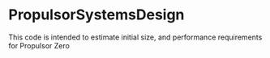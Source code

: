 # PropulsorSystemsDesign
This code is intended to estimate initial size, and performance requirements for Propulsor Zero
